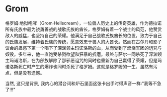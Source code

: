 Grom
====

格罗姆·地狱咆哮（Grom·Hellscream），一位兽人历史上的传奇英雄，作为德拉诺所有氏族中最为骁勇善战的战歌氏族的酋长，格罗姆有着一个战士的风范，他赞赏敌人的威猛，也坚持自己的荣耀。他满足于自己战歌氏族酋长的位置，致力于自己的氏族发展，维持着氏族的传统，愿意效忠于兽人的大酋长。然而在古尔丹和影子议会的蛊惑下第一个喝下了深渊领主玛诺洛斯的血，从而受到了燃烧军团的诅咒与奴役。多年来，他一直饱受杀戮欲望和狂暴的折磨。最终与萨尔一同杀死了深渊领主玛诺洛斯，在为部族解除了那邪恶诅咒的同时也重新为自己赢得了荣耀，但是玛诺洛斯死亡时产生的爆炸也同时杀死了格罗姆。这就是格罗姆的一生，虽然有污点，但是没有遗憾。 

当然, 这只是背景, 我内心的潜台词和炉石里面这张卡出手时得声音一样:"我等不急了!!!"